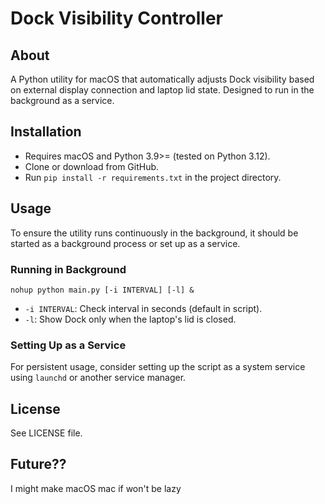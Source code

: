 # Dock Visibility Controller

## About
A Python utility for macOS that automatically adjusts Dock visibility based on external display connection and laptop lid state. Designed to run in the background as a service.

## Installation
- Requires macOS and Python 3.9>= (tested on Python 3.12).
- Clone or download from GitHub.
- Run `pip install -r requirements.txt` in the project directory.

## Usage
To ensure the utility runs continuously in the background, it should be started as a background process or set up as a service.

### Running in Background
`nohup python main.py [-i INTERVAL] [-l] &`
- `-i INTERVAL`: Check interval in seconds (default in script).
- `-l`: Show Dock only when the laptop's lid is closed.

### Setting Up as a Service
For persistent usage, consider setting up the script as a system service using `launchd` or another service manager.

## License
See LICENSE file.

## Future??
I might make macOS mac if won't be lazy